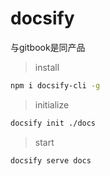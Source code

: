 # docsify

与gitbook是同产品

> install

``` bash
npm i docsify-cli -g
```

> initialize

``` bash
docsify init ./docs
```

> start

``` bash
docsify serve docs
``` 
